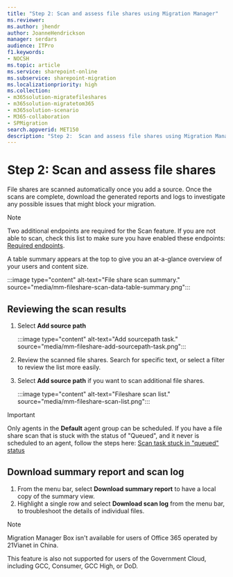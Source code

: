```yaml
---
title: "Step 2: Scan and assess file shares using Migration Manager"
ms.reviewer: 
ms.author: jhendr
author: JoanneHendrickson
manager: serdars
audience: ITPro
f1.keywords:
- NOCSH
ms.topic: article
ms.service: sharepoint-online
ms.subservice: sharepoint-migration
ms.localizationpriority: high
ms.collection:
- m365solution-migratefileshares
- m365solution-migratetom365
- m365solution-scenario
- M365-collaboration
- SPMigration
search.appverid: MET150
description: "Step 2:  Scan and assess file shares using Migration Manager."
---
```


# Step 2: Scan and assess file shares


File shares are scanned automatically once you add a source. Once the scans are complete, download the generated reports and logs to investigate any possible issues that might block your migration.

>[!Note]
>Two additional endpoints are required for the Scan feature. If you are not able to scan, check this list to make sure you have enabled these endpoints: [Required endpoints](mm-prerequisites.md#required-endpoints).

A table summary appears at the top to give you an at-a-glance overview of your users and content size.

:::image type="content" alt-text="File share scan summary." source="media/mm-fileshare-scan-data-table-summary.png":::

## Reviewing the scan results

1. Select **Add source path**

    :::image type="content" alt-text="Add sourcepath task." source="media/mm-fileshare-add-sourcepath-task.png":::

2. Review the scanned file shares. Search for specific text, or select a filter to review the list more easily.

1. Select **Add source path** if you want to scan additional file shares.

    :::image type="content" alt-text="Fileshare scan list." source="media/mm-fileshare-scan-list.png":::

>[!Important]
> Only agents in the **Default** agent group can be scheduled. If you have a file share scan that is stuck with the status of "Queued", and it never is scheduled to an agent, follow the steps here: [Scan task stuck in "queued" status](/sharepointmigration/mm-troubleshoot#scan-task-stuck-in-queued-status)


## Download summary report and scan log

1. From the menu bar, select **Download summary report** to have a local copy of the summary view.
2. Highlight a single row and select  **Download scan log** from the menu bar, to troubleshoot the details of individual files. 

>[!NOTE]
>Migration Manager Box isn't available for users of Office 365 operated by 21Vianet in China.
>
> This feature is also not supported for users of the Government Cloud, including GCC, Consumer, GCC High, or DoD.